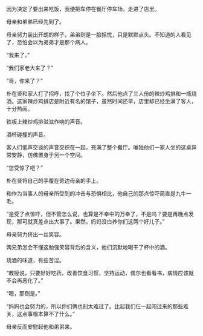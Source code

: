 因为决定了要出来吃饭，我便把车停在餐厅停车场，走进了店里。

母亲和弟弟已经先到了。

母亲努力装出开朗的样子，弟弟则是一脸担忧，只是默默点头。不知道的人看见了，恐怕会以为弟弟才是那个病人。

“我来了。”

“我们家老大来了？”

“哥，你来了？”

朴在贤和家人打了招呼，找了个位子坐下。然后他点了三人份的辣炒鸡排和一瓶烧酒。这家辣炒鸡排店是附近有名的馆子，虽然时间还早，店里却已经坐满了客人，十分热闹。

铁板上辣炒鸡排滋滋作响的声音。

酒杯碰撞的声音。

客人们低声交谈的声音交织在一起，充满了整个餐厅。唯独他们一家人坐的这桌异常安静，仿佛置身于另一个空间。

“您受惊了吧？”

朴在贤将自己的手覆在旁边母亲的手上。

和作为当事人的母亲所受到的冲击与恐惧相比，他自己的那点惊吓简直是九牛一毛。

“是受了点惊吓，但不管怎么说，也算是不幸中的万幸了，不是吗？要是再晚点发现，那可就真差点出大事了。果然，妈妈没白养你们这两个好儿子。”

母亲努力挤出一丝笑容。

两兄弟怎会不懂这勉强笑容背后的含义，他们沉默地喝干了杯中的酒。

烧酒的味道，有些苦涩。

“教授说，只要好好吃药，改善饮食习惯，坚持运动，偶尔也看看书，病情应该就不会再恶化了。”

“嗯，那倒是。”

“妈妈也会努力的，所以你们俩也别太难过了。比起我们仨一起闯过来的那些难关，这点事根本算不了什么。”

母亲反而安慰起他和弟弟来。